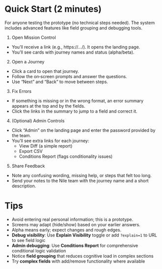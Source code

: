 # Quick Start (2 minutes)

For anyone testing the prototype (no technical steps needed). The system includes advanced features like field grouping and debugging tools.

1) Open Mission Control
- You’ll receive a link (e.g., https://…/). It opens the landing page.
- You’ll see cards with journey names and status (alpha/beta).

2) Open a Journey
- Click a card to open that journey.
- Follow the on‑screen prompts and answer the questions.
- Use “Next” and “Back” to move between steps.

3) Fix Errors
- If something is missing or in the wrong format, an error summary appears at the top and by the fields.
- Click the links in the summary to jump to a field and correct it.

4) (Optional) Admin Controls
- Click “Admin” on the landing page and enter the password provided by the team.
- You’ll see extra links for each journey:
  - View Diff (a simple report)
  - Export CSV
  - Conditions Report (flags conditionality issues)

5) Share Feedback
- Note any confusing wording, missing help, or steps that felt too long.
- Send your notes to the Nile team with the journey name and a short description.

# Tips
- Avoid entering real personal information; this is a prototype.
- Screens may adapt (hide/show) based on your earlier answers.
- Alpha means early; expect changes and rough edges.
- **Debug visibility**: Use **Explain Visibility** toggle or add `?explain=1` to URL to see field logic
- **Admin debugging**: Use **Conditions Report** for comprehensive conditional logic validation
- Notice **field grouping** that reduces cognitive load in complex sections
- Try **complex fields** with add/remove functionality where available
